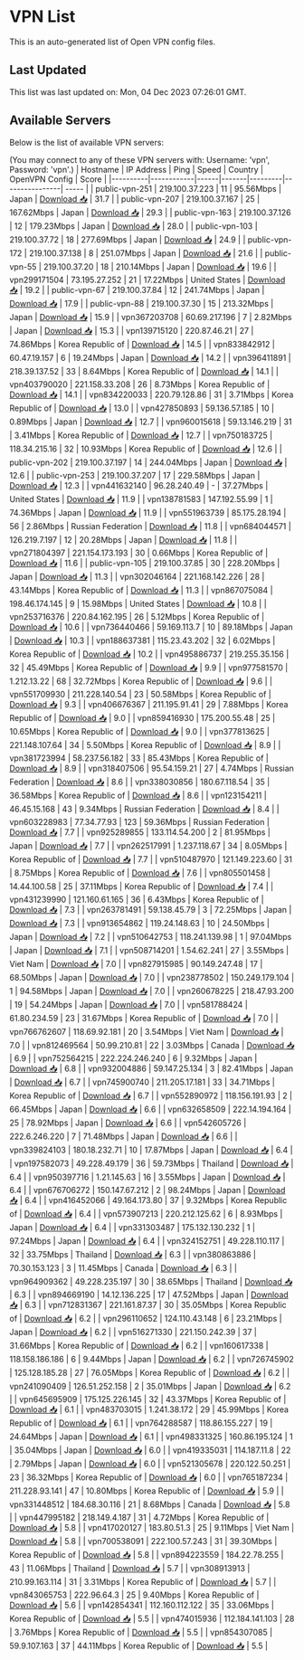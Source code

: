 # VPN List

This is an auto-generated list of Open VPN config files.

## Last Updated

This list was last updated on: Mon, 04 Dec 2023 07:26:01 GMT.

## Available Servers

Below is the list of available VPN servers:

(You may connect to any of these VPN servers with: Username: 'vpn', Password: 'vpn'.)
| Hostname | IP Address | Ping | Speed | Country | OpenVPN Config | Score |
|----------|------------|------|-------|---------|----------------| ----- |
| public-vpn-251 | 219.100.37.223 | 11 | 95.56Mbps | Japan | [Download 📥](./configs/server_0_JP.ovpn) | 31.7 |
| public-vpn-207 | 219.100.37.167 | 25 | 167.62Mbps | Japan | [Download 📥](./configs/server_1_JP.ovpn) | 29.3 |
| public-vpn-163 | 219.100.37.126 | 12 | 179.23Mbps | Japan | [Download 📥](./configs/server_2_JP.ovpn) | 28.0 |
| public-vpn-103 | 219.100.37.72 | 18 | 277.69Mbps | Japan | [Download 📥](./configs/server_3_JP.ovpn) | 24.9 |
| public-vpn-172 | 219.100.37.138 | 8 | 251.07Mbps | Japan | [Download 📥](./configs/server_4_JP.ovpn) | 21.6 |
| public-vpn-55 | 219.100.37.20 | 18 | 210.14Mbps | Japan | [Download 📥](./configs/server_5_JP.ovpn) | 19.6 |
| vpn299171504 | 73.195.27.252 | 21 | 17.22Mbps | United States | [Download 📥](./configs/server_6_US.ovpn) | 19.2 |
| public-vpn-67 | 219.100.37.84 | 12 | 241.74Mbps | Japan | [Download 📥](./configs/server_7_JP.ovpn) | 17.9 |
| public-vpn-88 | 219.100.37.30 | 15 | 213.32Mbps | Japan | [Download 📥](./configs/server_8_JP.ovpn) | 15.9 |
| vpn367203708 | 60.69.217.196 | 7 | 2.82Mbps | Japan | [Download 📥](./configs/server_9_JP.ovpn) | 15.3 |
| vpn139715120 | 220.87.46.21 | 27 | 74.86Mbps | Korea Republic of | [Download 📥](./configs/server_10_KR.ovpn) | 14.5 |
| vpn833842912 | 60.47.19.157 | 6 | 19.24Mbps | Japan | [Download 📥](./configs/server_11_JP.ovpn) | 14.2 |
| vpn396411891 | 218.39.137.52 | 33 | 8.64Mbps | Korea Republic of | [Download 📥](./configs/server_12_KR.ovpn) | 14.1 |
| vpn403790020 | 221.158.33.208 | 26 | 8.73Mbps | Korea Republic of | [Download 📥](./configs/server_13_KR.ovpn) | 14.1 |
| vpn834220033 | 220.79.128.86 | 31 | 3.71Mbps | Korea Republic of | [Download 📥](./configs/server_14_KR.ovpn) | 13.0 |
| vpn427850893 | 59.136.57.185 | 10 | 0.89Mbps | Japan | [Download 📥](./configs/server_15_JP.ovpn) | 12.7 |
| vpn960015618 | 59.13.146.219 | 31 | 3.41Mbps | Korea Republic of | [Download 📥](./configs/server_16_KR.ovpn) | 12.7 |
| vpn750183725 | 118.34.215.16 | 32 | 10.93Mbps | Korea Republic of | [Download 📥](./configs/server_17_KR.ovpn) | 12.6 |
| public-vpn-202 | 219.100.37.197 | 14 | 244.04Mbps | Japan | [Download 📥](./configs/server_18_JP.ovpn) | 12.6 |
| public-vpn-253 | 219.100.37.207 | 17 | 229.58Mbps | Japan | [Download 📥](./configs/server_19_JP.ovpn) | 12.3 |
| vpn441632140 | 96.28.240.49 | - | 37.27Mbps | United States | [Download 📥](./configs/server_20_US.ovpn) | 11.9 |
| vpn138781583 | 147.192.55.99 | 1 | 74.36Mbps | Japan | [Download 📥](./configs/server_21_JP.ovpn) | 11.9 |
| vpn551963739 | 85.175.28.194 | 56 | 2.86Mbps | Russian Federation | [Download 📥](./configs/server_22_RU.ovpn) | 11.8 |
| vpn684044571 | 126.219.7.197 | 12 | 20.28Mbps | Japan | [Download 📥](./configs/server_23_JP.ovpn) | 11.8 |
| vpn271804397 | 221.154.173.193 | 30 | 0.66Mbps | Korea Republic of | [Download 📥](./configs/server_24_KR.ovpn) | 11.6 |
| public-vpn-105 | 219.100.37.85 | 30 | 228.20Mbps | Japan | [Download 📥](./configs/server_25_JP.ovpn) | 11.3 |
| vpn302046164 | 221.168.142.226 | 28 | 43.14Mbps | Korea Republic of | [Download 📥](./configs/server_26_KR.ovpn) | 11.3 |
| vpn867075084 | 198.46.174.145 | 9 | 15.98Mbps | United States | [Download 📥](./configs/server_27_US.ovpn) | 10.8 |
| vpn253716376 | 220.84.162.195 | 26 | 5.12Mbps | Korea Republic of | [Download 📥](./configs/server_28_KR.ovpn) | 10.6 |
| vpn736440466 | 59.169.113.7 | 10 | 89.18Mbps | Japan | [Download 📥](./configs/server_29_JP.ovpn) | 10.3 |
| vpn188637381 | 115.23.43.202 | 32 | 6.02Mbps | Korea Republic of | [Download 📥](./configs/server_30_KR.ovpn) | 10.2 |
| vpn495886737 | 219.255.35.156 | 32 | 45.49Mbps | Korea Republic of | [Download 📥](./configs/server_31_KR.ovpn) | 9.9 |
| vpn977581570 | 1.212.13.22 | 68 | 32.72Mbps | Korea Republic of | [Download 📥](./configs/server_32_KR.ovpn) | 9.6 |
| vpn551709930 | 211.228.140.54 | 23 | 50.58Mbps | Korea Republic of | [Download 📥](./configs/server_33_KR.ovpn) | 9.3 |
| vpn406676367 | 211.195.91.41 | 29 | 7.88Mbps | Korea Republic of | [Download 📥](./configs/server_34_KR.ovpn) | 9.0 |
| vpn859416930 | 175.200.55.48 | 25 | 10.65Mbps | Korea Republic of | [Download 📥](./configs/server_35_KR.ovpn) | 9.0 |
| vpn377813625 | 221.148.107.64 | 34 | 5.50Mbps | Korea Republic of | [Download 📥](./configs/server_36_KR.ovpn) | 8.9 |
| vpn381723994 | 58.237.56.182 | 33 | 85.43Mbps | Korea Republic of | [Download 📥](./configs/server_37_KR.ovpn) | 8.9 |
| vpn318407506 | 95.54.159.21 | 27 | 4.74Mbps | Russian Federation | [Download 📥](./configs/server_38_RU.ovpn) | 8.6 |
| vpn338030856 | 180.67.118.54 | 35 | 36.58Mbps | Korea Republic of | [Download 📥](./configs/server_39_KR.ovpn) | 8.6 |
| vpn123154211 | 46.45.15.168 | 43 | 9.34Mbps | Russian Federation | [Download 📥](./configs/server_40_RU.ovpn) | 8.4 |
| vpn603228983 | 77.34.77.93 | 123 | 59.36Mbps | Russian Federation | [Download 📥](./configs/server_41_RU.ovpn) | 7.7 |
| vpn925289855 | 133.114.54.200 | 2 | 81.95Mbps | Japan | [Download 📥](./configs/server_42_JP.ovpn) | 7.7 |
| vpn262517991 | 1.237.118.67 | 34 | 8.05Mbps | Korea Republic of | [Download 📥](./configs/server_43_KR.ovpn) | 7.7 |
| vpn510487970 | 121.149.223.60 | 31 | 8.75Mbps | Korea Republic of | [Download 📥](./configs/server_44_KR.ovpn) | 7.6 |
| vpn805501458 | 14.44.100.58 | 25 | 37.11Mbps | Korea Republic of | [Download 📥](./configs/server_45_KR.ovpn) | 7.4 |
| vpn431239990 | 121.160.61.165 | 36 | 6.43Mbps | Korea Republic of | [Download 📥](./configs/server_46_KR.ovpn) | 7.3 |
| vpn263781491 | 59.138.45.79 | 3 | 72.25Mbps | Japan | [Download 📥](./configs/server_47_JP.ovpn) | 7.3 |
| vpn913654862 | 119.24.148.63 | 10 | 24.50Mbps | Japan | [Download 📥](./configs/server_48_JP.ovpn) | 7.2 |
| vpn510642753 | 118.241.139.98 | 1 | 97.04Mbps | Japan | [Download 📥](./configs/server_49_JP.ovpn) | 7.1 |
| vpn508714201 | 1.54.62.241 | 27 | 3.55Mbps | Viet Nam | [Download 📥](./configs/server_50_VN.ovpn) | 7.0 |
| vpn827915985 | 90.149.247.48 | 17 | 68.50Mbps | Japan | [Download 📥](./configs/server_51_JP.ovpn) | 7.0 |
| vpn238778502 | 150.249.179.104 | 1 | 94.58Mbps | Japan | [Download 📥](./configs/server_52_JP.ovpn) | 7.0 |
| vpn260678225 | 218.47.93.200 | 19 | 54.24Mbps | Japan | [Download 📥](./configs/server_53_JP.ovpn) | 7.0 |
| vpn581788424 | 61.80.234.59 | 23 | 31.67Mbps | Korea Republic of | [Download 📥](./configs/server_54_KR.ovpn) | 7.0 |
| vpn766762607 | 118.69.92.181 | 20 | 3.54Mbps | Viet Nam | [Download 📥](./configs/server_55_VN.ovpn) | 7.0 |
| vpn812469564 | 50.99.210.81 | 22 | 3.03Mbps | Canada | [Download 📥](./configs/server_56_CA.ovpn) | 6.9 |
| vpn752564215 | 222.224.246.240 | 6 | 9.32Mbps | Japan | [Download 📥](./configs/server_57_JP.ovpn) | 6.8 |
| vpn932004886 | 59.147.25.134 | 3 | 82.41Mbps | Japan | [Download 📥](./configs/server_58_JP.ovpn) | 6.7 |
| vpn745900740 | 211.205.17.181 | 33 | 34.71Mbps | Korea Republic of | [Download 📥](./configs/server_59_KR.ovpn) | 6.7 |
| vpn552890972 | 118.156.191.93 | 2 | 66.45Mbps | Japan | [Download 📥](./configs/server_60_JP.ovpn) | 6.6 |
| vpn632658509 | 222.14.194.164 | 25 | 78.92Mbps | Japan | [Download 📥](./configs/server_61_JP.ovpn) | 6.6 |
| vpn542605726 | 222.6.246.220 | 7 | 71.48Mbps | Japan | [Download 📥](./configs/server_62_JP.ovpn) | 6.6 |
| vpn339824103 | 180.18.232.71 | 10 | 17.87Mbps | Japan | [Download 📥](./configs/server_63_JP.ovpn) | 6.4 |
| vpn197582073 | 49.228.49.179 | 36 | 59.73Mbps | Thailand | [Download 📥](./configs/server_64_TH.ovpn) | 6.4 |
| vpn950397716 | 1.21.145.63 | 16 | 3.55Mbps | Japan | [Download 📥](./configs/server_65_JP.ovpn) | 6.4 |
| vpn676706272 | 150.147.67.212 | 2 | 98.24Mbps | Japan | [Download 📥](./configs/server_66_JP.ovpn) | 6.4 |
| vpn416452066 | 49.164.173.80 | 37 | 9.32Mbps | Korea Republic of | [Download 📥](./configs/server_67_KR.ovpn) | 6.4 |
| vpn573907213 | 220.212.125.62 | 6 | 8.93Mbps | Japan | [Download 📥](./configs/server_68_JP.ovpn) | 6.4 |
| vpn331303487 | 175.132.130.232 | 1 | 97.24Mbps | Japan | [Download 📥](./configs/server_69_JP.ovpn) | 6.4 |
| vpn324152751 | 49.228.110.117 | 32 | 33.75Mbps | Thailand | [Download 📥](./configs/server_70_TH.ovpn) | 6.3 |
| vpn380863886 | 70.30.153.123 | 3 | 11.45Mbps | Canada | [Download 📥](./configs/server_71_CA.ovpn) | 6.3 |
| vpn964909362 | 49.228.235.197 | 30 | 38.65Mbps | Thailand | [Download 📥](./configs/server_72_TH.ovpn) | 6.3 |
| vpn894669190 | 14.12.136.225 | 17 | 47.52Mbps | Japan | [Download 📥](./configs/server_73_JP.ovpn) | 6.3 |
| vpn712831367 | 221.161.87.37 | 30 | 35.05Mbps | Korea Republic of | [Download 📥](./configs/server_74_KR.ovpn) | 6.2 |
| vpn296110652 | 124.110.43.148 | 6 | 23.21Mbps | Japan | [Download 📥](./configs/server_75_JP.ovpn) | 6.2 |
| vpn516271330 | 221.150.242.39 | 37 | 31.66Mbps | Korea Republic of | [Download 📥](./configs/server_76_KR.ovpn) | 6.2 |
| vpn160617338 | 118.158.186.186 | 6 | 9.44Mbps | Japan | [Download 📥](./configs/server_77_JP.ovpn) | 6.2 |
| vpn726745902 | 125.128.185.28 | 27 | 76.05Mbps | Korea Republic of | [Download 📥](./configs/server_78_KR.ovpn) | 6.2 |
| vpn241090409 | 126.51.252.158 | 2 | 35.01Mbps | Japan | [Download 📥](./configs/server_79_JP.ovpn) | 6.2 |
| vpn645695909 | 175.125.226.145 | 32 | 43.37Mbps | Korea Republic of | [Download 📥](./configs/server_80_KR.ovpn) | 6.1 |
| vpn483703015 | 1.241.38.172 | 29 | 45.99Mbps | Korea Republic of | [Download 📥](./configs/server_81_KR.ovpn) | 6.1 |
| vpn764288587 | 118.86.155.227 | 19 | 24.64Mbps | Japan | [Download 📥](./configs/server_82_JP.ovpn) | 6.1 |
| vpn498331325 | 160.86.195.124 | 1 | 35.04Mbps | Japan | [Download 📥](./configs/server_83_JP.ovpn) | 6.0 |
| vpn419335031 | 114.187.11.8 | 22 | 2.79Mbps | Japan | [Download 📥](./configs/server_84_JP.ovpn) | 6.0 |
| vpn521305678 | 220.122.50.251 | 23 | 36.32Mbps | Korea Republic of | [Download 📥](./configs/server_85_KR.ovpn) | 6.0 |
| vpn765187234 | 211.228.93.141 | 47 | 10.80Mbps | Korea Republic of | [Download 📥](./configs/server_86_KR.ovpn) | 5.9 |
| vpn331448512 | 184.68.30.116 | 21 | 8.68Mbps | Canada | [Download 📥](./configs/server_87_CA.ovpn) | 5.8 |
| vpn447995182 | 218.149.4.187 | 31 | 4.72Mbps | Korea Republic of | [Download 📥](./configs/server_88_KR.ovpn) | 5.8 |
| vpn417020127 | 183.80.51.3 | 25 | 9.11Mbps | Viet Nam | [Download 📥](./configs/server_89_VN.ovpn) | 5.8 |
| vpn700538091 | 222.100.57.243 | 31 | 39.30Mbps | Korea Republic of | [Download 📥](./configs/server_90_KR.ovpn) | 5.8 |
| vpn894223559 | 184.22.78.255 | 43 | 11.06Mbps | Thailand | [Download 📥](./configs/server_91_TH.ovpn) | 5.7 |
| vpn308913913 | 210.99.163.114 | 31 | 3.31Mbps | Korea Republic of | [Download 📥](./configs/server_92_KR.ovpn) | 5.7 |
| vpn843065753 | 222.96.64.3 | 25 | 9.40Mbps | Korea Republic of | [Download 📥](./configs/server_93_KR.ovpn) | 5.6 |
| vpn142854341 | 112.160.112.122 | 35 | 33.06Mbps | Korea Republic of | [Download 📥](./configs/server_94_KR.ovpn) | 5.5 |
| vpn474015936 | 112.184.141.103 | 28 | 3.76Mbps | Korea Republic of | [Download 📥](./configs/server_95_KR.ovpn) | 5.5 |
| vpn854307085 | 59.9.107.163 | 37 | 44.11Mbps | Korea Republic of | [Download 📥](./configs/server_96_KR.ovpn) | 5.5 |
